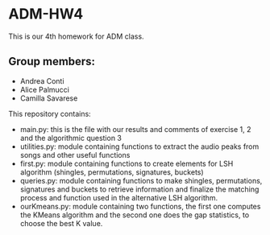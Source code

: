 # ADM-HW4
This is our 4th homework for ADM class.
## Group members:
- Andrea Conti
- Alice Palmucci
- Camilla Savarese

This repository contains:
- main.py: this is the file with our results and comments of exercise 1, 2 and the algorithmic question 3
- utilities.py: module containing functions to extract the audio peaks from songs and other useful functions
- first.py: module containing functions to create elements for LSH algorithm (shingles, permutations, signatures, buckets)
- queries.py: module containing functions to make shingles, permutations, signatures and buckets to retrieve information and finalize the matching process and function used in the alternative LSH algorithm.
- ourKmeans.py: module containing two functions, the first one computes the KMeans algorithm and the second one does the gap statistics, to choose the best K value.
